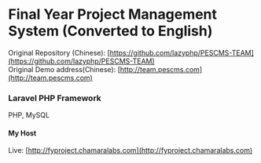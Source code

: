 # Final Year Project Management System (Converted to English)

Original Repository (Chinese): [https://github.com/lazyphp/PESCMS-TEAM](https://github.com/lazyphp/PESCMS-TEAM) <br>
Original Demo address(Chinese): [http://team.pescms.com](http://team.pescms.com)

### Laravel PHP Framework
PHP, MySQL

#### My Host
Live: [http://fyproject.chamaralabs.com](http://fyproject.chamaralabs.com)
